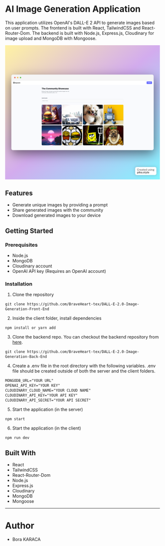 # AI Image Generation Application

This application utilizes OpenAI's DALL-E 2 API to generate images based on user prompts. The frontend is built with React, TailwindCSS and React-Router-Dom. The backend is built with Node.js, Express.js, Cloudinary for image upload and MongoDB with Mongoose.

![Application live demo](./example.png)

## Features

- Generate unique images by providing a prompt
- Share generated images with the community
- Download generated images to your device

## Getting Started

### Prerequisites

- Node.js
- MongoDB
- Cloudinary account
- OpenAI API key (Requires an OpenAI account)

### Installation

1. Clone the repository

```
git clone https://github.com/BraveHeart-tex/DALL-E-2.0-Image-Generation-Front-End
```

2. Inside the client folder, install dependencies

```
npm install or yarn add
```

3. Clone the backend repo. You can checkout the backend repository from <a href="https://github.com/BraveHeart-tex/DALL-E-2.0-Image-Generation-Back-End" target=_blank>here</a>.

```
git clone https://github.com/BraveHeart-tex/DALL-E-2.0-Image-Generation-Back-End
```


4. Create a .env file in the root directory with the following variables. .env file should be created outside of both the server and the client folders.

```
MONGODB_URL="YOUR URL"
OPENAI_API_KEY="YOUR KEY"
CLOUDINARY_CLOUD_NAME="YOUR CLOUD NAME"
CLOUDINARY_API_KEY="YOUR API KEY"
CLOUDINARY_API_SECRET="YOUR API SECRET"
```

5. Start the application (in the server)

```
npm start
```

6. Start the application (in the client)

```
npm run dev
```

## Built With

- React
- TailwindCSS
- React-Router-Dom
- Node.js
- Express.js
- Cloudinary
- MongoDB
- Mongoose
<hr>

# Author

- Bora KARACA
